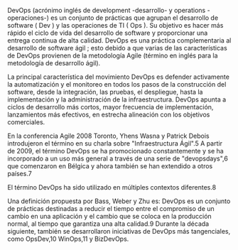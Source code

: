 DevOps (acrónimo inglés de development -desarrollo- y operations -operaciones-) es un conjunto de prácticas que agrupan el desarrollo de software ( Dev ) y las operaciones de TI ( Ops ). Su objetivo es hacer más rápido el ciclo de vida del desarrollo de software y proporcionar una entrega continua de alta calidad. DevOps es una práctica complementaria al desarrollo de software ágil ; esto debido a que varias de las características de DevOps provienen de la metodología Agile (término en inglés para la metodología de desarrollo ágil).

La principal característica del movimiento DevOps es defender activamente la automatización y el monitoreo en todos los pasos de la construcción del software, desde la integración, las pruebas, el despliegue, hasta la implementación y la administración de la infraestructura. DevOps apunta a ciclos de desarrollo más cortos, mayor frecuencia de implementación, lanzamientos más efectivos, en estrecha alineación con los objetivos comerciales.

En la conferencia Agile 2008 Toronto, Yhens Wasna y Patrick Debois introdujeron el término en su charla sobre "Infraestructura Ágil".5​ A partir de 2009, el término DevOps se ha promocionado constantemente y se ha incorporado a un uso más general a través de una serie de "devopsdays",6​ que comenzaron en Bélgica y ahora también se han extendido a otros países.7​

El término DevOps ha sido utilizado en múltiples contextos diferentes.8​

Una definición propuesta por Bass, Weber y Zhu es:
DevOps es un conjunto de prácticas destinadas a reducir el tiempo entre el compromiso de un cambio en una aplicación y el cambio que se coloca en la producción normal, al tiempo que garantiza una alta calidad.9​
Durante la década siguiente, también se desarrollaron iniciativas de DevOps más tangenciales, como OpsDev,10​ WinOps,11​ y BizDevOps.
